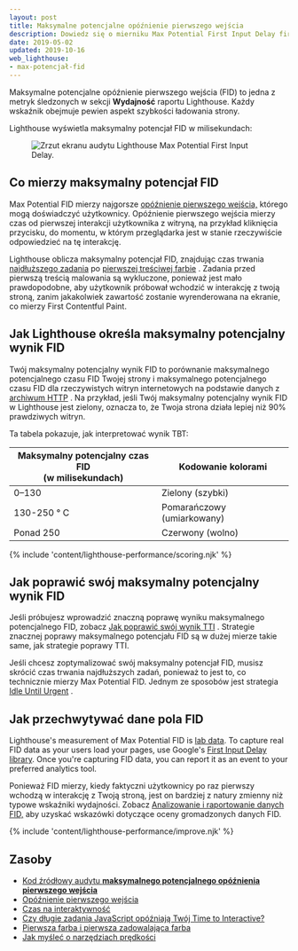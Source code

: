 ```yaml
---
layout: post
title: Maksymalne potencjalne opóźnienie pierwszego wejścia
description: Dowiedz się o mierniku Max Potential First Input Delay firmy Lighthouse oraz o tym, jak je mierzyć i optymalizować.
date: 2019-05-02
updated: 2019-10-16
web_lighthouse:
- max-potencjał-fid
---
```


Maksymalne potencjalne opóźnienie pierwszego wejścia (FID) to jedna z metryk śledzonych w sekcji **Wydajność** raportu Lighthouse. Każdy wskaźnik obejmuje pewien aspekt szybkości ładowania strony.

Lighthouse wyświetla maksymalny potencjał FID w milisekundach:

<figure class="w-figure"><img class="w-screenshot" src="max-potential-fid.png" alt="Zrzut ekranu audytu Lighthouse Max Potential First Input Delay."></figure>

## Co mierzy maksymalny potencjał FID

Max Potential FID mierzy najgorsze [opóźnienie pierwszego wejścia,] którego mogą doświadczyć użytkownicy. Opóźnienie pierwszego wejścia mierzy czas od pierwszej interakcji użytkownika z witryną, na przykład kliknięcia przycisku, do momentu, w którym przeglądarka jest w stanie rzeczywiście odpowiedzieć na tę interakcję.

Lighthouse oblicza maksymalny potencjał FID, znajdując czas trwania [najdłuższego zadania] po [pierwszej treściwej farbie] . Zadania przed pierwszą treścią malowania są wykluczone, ponieważ jest mało prawdopodobne, aby użytkownik próbował wchodzić w interakcję z twoją stroną, zanim jakakolwiek zawartość zostanie wyrenderowana na ekranie, co mierzy First Contentful Paint.

## Jak Lighthouse określa maksymalny potencjalny wynik FID

<!-- TODO(kaycebasques): In the FCP doc we link to the HTTP Archive report of FCP data.
     If we get a similar report for MPFID we should link to that.
     https://web.dev/first-contentful-paint/#how-lighthouse-determines-your-fcp-score -->

Twój maksymalny potencjalny wynik FID to porównanie maksymalnego potencjalnego czasu FID Twojej strony i maksymalnego potencjalnego czasu FID dla rzeczywistych witryn internetowych na podstawie danych z [archiwum HTTP](https://httparchive.org) . Na przykład, jeśli Twój maksymalny potencjalny wynik FID w Lighthouse jest zielony, oznacza to, że Twoja strona działa lepiej niż 90% prawdziwych witryn.

Ta tabela pokazuje, jak interpretować wynik TBT:

<div class="w-table-wrapper">
  <table>
    <thead>
      <tr>
        <th>Maksymalny potencjalny czas FID<br> (w milisekundach)</th>
        <th>Kodowanie kolorami</th>
      </tr>
    </thead>
    <tbody>
      <tr>
        <td>0–130</td>
        <td>Zielony (szybki)</td>
      </tr>
      <tr>
        <td>130-250 ° C</td>
        <td>Pomarańczowy (umiarkowany)</td>
      </tr>
      <tr>
        <td>Ponad 250</td>
        <td>Czerwony (wolno)</td>
      </tr>
    </tbody>
  </table>
</div>

{% include 'content/lighthouse-performance/scoring.njk' %}

## Jak poprawić swój maksymalny potencjalny wynik FID

Jeśli próbujesz wprowadzić znaczną poprawę wyniku maksymalnego potencjalnego FID, zobacz [Jak poprawić swój wynik TTI] . Strategie znacznej poprawy maksymalnego potencjału FID są w dużej mierze takie same, jak strategie poprawy TTI.

Jeśli chcesz zoptymalizować swój maksymalny potencjał FID, musisz skrócić czas trwania najdłuższych zadań, ponieważ to jest to, co technicznie mierzy Max Potential FID. Jednym ze sposobów jest strategia [Idle Until Urgent](https://philipwalton.com/articles/idle-until-urgent/) .

## Jak przechwytywać dane pola FID

Lighthouse's measurement of Max Potential FID is [lab data]. To capture real FID data as your users load your pages, use Google's [First Input Delay library](https://github.com/GoogleChromeLabs/first-input-delay). Once you're capturing FID data, you can report it as an event to your preferred analytics tool.

Ponieważ FID mierzy, kiedy faktyczni użytkownicy po raz pierwszy wchodzą w interakcję z Twoją stroną, jest on bardziej z natury zmienny niż typowe wskaźniki wydajności. Zobacz [Analizowanie i raportowanie danych FID,] aby uzyskać wskazówki dotyczące oceny gromadzonych danych FID.

{% include 'content/lighthouse-performance/improve.njk' %}

## Zasoby

- [Kod źródłowy audytu **maksymalnego potencjalnego opóźnienia pierwszego wejścia**](https://github.com/GoogleChrome/lighthouse/blob/master/lighthouse-core/audits/metrics/max-potential-fid.js)
- [Opóźnienie pierwszego wejścia]
- [Czas na interaktywność](/interactive/)
- [Czy długie zadania JavaScript opóźniają Twój Time to Interactive?](/long-tasks-devtools)
- [Pierwsza farba i pierwsza zadowalająca farba](https://developers.google.com/web/fundamentals/performance/user-centric-performance-metrics#first_paint_and_first_contentful_paint)
- [Jak myśleć o narzędziach prędkości]


[Analizowanie i raportowanie danych FID,]: https://developers.google.com/web/updates/2018/05/first-input-delay#analyzing_and_reporting_on_fid_data
[opóźnienie pierwszego wejścia,]: https://developers.google.com/web/updates/2018/05/first-input-delay
[Jak poprawić swój wynik TTI]: /interactive/#how-to-improve-your-tti-score
[pierwszej treściwej farbie]: https://developers.google.com/web/fundamentals/performance/user-centric-performance-metrics#first_paint_and_first_contentful_paint
[Opóźnienie pierwszego wejścia]: https://developers.google.com/web/updates/2018/05/first-input-delay
[lab data]: https://developers.google.com/web/fundamentals/performance/speed-tools#field_data
[najdłuższego zadania]: https://developers.google.com/web/fundamentals/performance/speed-tools#lab_data
[Jak myśleć o narzędziach prędkości]: /long-tasks-devtools#what-are-long-tasks